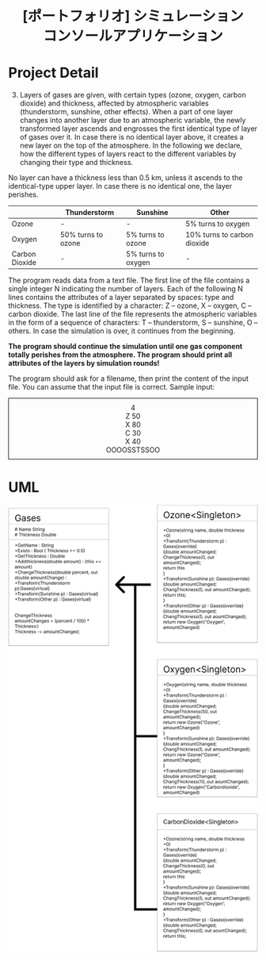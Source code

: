 <h1 align="center">[ポートフォリオ] シミュレーション<br>コンソールアプリケーション</h1>

# Project Detail

3. Layers of gases are given, with certain types (ozone, oxygen, carbon dioxide) and thickness, affected by atmospheric variables (thunderstorm, sunshine, other effects). When a part of one layer changes into another layer due to an atmospheric variable, the newly transformed layer ascends and engrosses the first identical type of layer of gases over it. In case there is no identical layer above, it creates a new layer on the top of the atmosphere. In the following we declare, how the different types of layers react to the different variables by changing their type and thickness.

No layer can have a thickness less than 0.5 km, unless it ascends to the identical-type upper layer. In case there is no identical one, the layer perishes.

|         | Thunderstorm         | Sunshine                | Other                    |
|---------|----------------------|-------------------------|--------------------------|
| Ozone   | -                    | -                       | 5% turns to oxygen       |
| Oxygen  | 50% turns to ozone   | 5% turns to ozone       | 10% turns to carbon dioxide |
| Carbon Dioxide | -             | 5% turns to oxygen      | -                        |

The program reads data from a text file. The first line of the file contains a single integer N indicating the number of layers. Each of the following N lines contains the attributes of a layer separated by spaces: type and thickness. The type is identified by a character: Z – ozone, X – oxygen, C – carbon dioxide. The last line of the file represents the atmospheric variables in the form of a sequence of characters: T – thunderstorm, S – sunshine, O – others. In case the simulation is over, it continues from the beginning.

**The program should continue the simulation until one gas component totally perishes from the atmosphere. The program should print all attributes of the layers by simulation rounds!**

The program should ask for a filename, then print the content of the input file. You can assume that the input file is correct. Sample input:

<div style="border: 1px solid #000; padding: 10px; text-align: center;">
    4<br>
    Z 50<br>
    X 80<br>
    C 30<br>
    X 40<br>
    OOOOSSTSSOO
</div>


# UML
![Gases](https://github.com/kenkudo01/OOP-2nd/blob/main/picture/Group%207.png)
